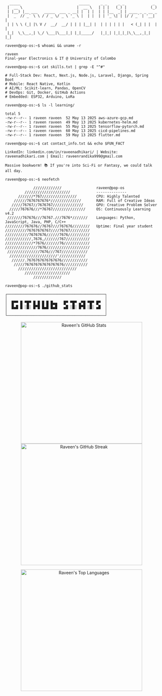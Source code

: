 ```
  _____                           _____     _ _     _ _             _ 
 |  __ \                         |  __ \   | | |   (_) |           (_)
 | |__) |__ ___   _____  ___ _ __| |  | |  | | |__  _| | ____ _ _ __ _ 
 |  _  // _` \ \ / / _ \/ _ \ '_ \ |  | |  | | '_ \| | |/ / _` | '__| |
 | | \ \ (_| |\ V /  __/  __/ | | | |__| |  | | | | | |   < (_| | |  | |
 |_|  \_\__,_| \_/ \___|\___|_| |_|_____/   |_|_| |_|_|_|\_\__,_|_|  |_|
```

```
raveen@pop-os:~$ whoami && uname -r
```
```
raveen
Final-year Electronics & IT @ University of Colombo
```

```
raveen@pop-os:~$ cat skills.txt | grep -E "^#" 
```
```
# Full-Stack Dev: React, Next.js, Node.js, Laravel, Django, Spring Boot
# Mobile: React Native, Kotlin
# AI/ML: Scikit-learn, Pandas, OpenCV
# DevOps: Git, Docker, GitHub Actions
# Embedded: ESP32, Arduino, LoRa
```

```
raveen@pop-os:~$ ls -l learning/
```
```
total 5
-rw-r--r-- 1 raveen raveen  52 May 13 2025 aws-azure-gcp.md
-rw-r--r-- 1 raveen raveen  49 May 13 2025 kubernetes-helm.md
-rw-r--r-- 1 raveen raveen  55 May 13 2025 tensorflow-pytorch.md
-rw-r--r-- 1 raveen raveen  60 May 13 2025 cicd-pipelines.md
-rw-r--r-- 1 raveen raveen  59 May 13 2025 flutter.md
```

```
raveen@pop-os:~$ cat contact_info.txt && echo $FUN_FACT
```
```
LinkedIn: linkedin.com/in/raveenadhikari/ | Website: raveenadhikari.com | Email: raveenrandika999@gmail.com

Massive bookworm! 📚 If you're into Sci-Fi or Fantasy, we could talk all day.
```

```
raveen@pop-os:~$ neofetch
```
```
             /////////////                raveen@pop-os
         /////////////////////            --------------
      ///////*767////////////////         CPU: Highly Talented 
    //////7676767676*//////////////       RAM: Full of Creative Ideas
   /////76767//7676767//////////////      GPU: Creative Problem Solver
  /////767676///*76767///////////////     OS: Continuously Learning v4.2
 ///////767676///76767.///7676*///////    Languages: Python, JavaScript, Java, PHP, C/C++
/////////767676//76767///767676////////   Uptime: Final year student
//////////76767676767////76767/////////
///////////76767676//////7676//////////
////////////,7676,///////767///////////
/////////////*7676///////76////////////
///////////////7676////////////////////
 ///////////////7676///767////////////
  //////////////////////'////////////
   //////.7676767676767676////////////
    /////767676767676767676///////////
      ///////////////////////////
         /////////////////////
             /////////////
```

```
raveen@pop-os:~$ ./github_stats
```
```
┌─────────────────────────────────────────────┐
│                                             │
│  █▀▀ █ ▀█▀ █ █ █ █ █▄▄   █▀ ▀█▀ ▄▀█ ▀█▀ █▀  │
│  █▄█ █ ░█░ █▀█ █▄█ █▄█   ▄█ ░█░ █▀█ ░█░ ▄█  │
│                                             │
└─────────────────────────────────────────────┘
```

<p align="center">
  <img src="https://github-readme-stats.vercel.app/api?username=raveenadhikari&show_icons=true&theme=radical&hide_border=true&count_private=true" alt="Raveen's GitHub Stats" width="400" />
  <img src="https://github-readme-streak-stats.herokuapp.com/?user=raveenadhikari&theme=radical&hide_border=true" alt="Raveen's GitHub Streak" width="400" />
</p>
<p align="center">
  <img src="https://github-readme-stats.vercel.app/api/top-langs/?username=raveenadhikari&layout=compact&theme=radical&hide_border=true&count_private=true" alt="Raveen's Top Languages" width="400" />
</p>
